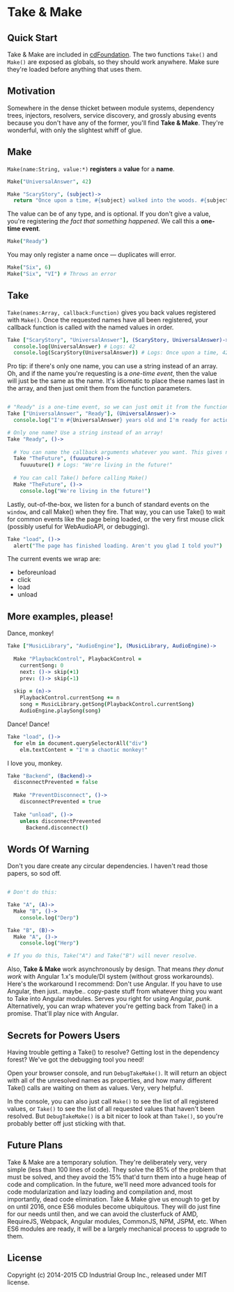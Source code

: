 # Take & Make

## Quick Start

Take & Make are included in [cdFoundation](https://github.com/cdig/cd-foundation). The two functions `Take()` and `Make()` are exposed as globals, so they should work anywhere. Make sure they're loaded before anything that uses them.

## Motivation

Somewhere in the dense thicket between module systems, dependency trees, injectors, resolvers, service discovery, and grossly abusing events because you don't have any of the former, you'll find **Take & Make**. They're wonderful, with only the slightest whiff of glue.

## Make

`Make(name:String, value:*)` **registers** a **value** for a **name**.
 
```coffee
Make("UniversalAnswer", 42)

Make "ScaryStory", (subject)->
  return "Once upon a time, #{subject} walked into the woods. #{subject} was eaten by a giant spider. The end. (OR IS IT?)"
```

The value can be of any type, and is optional. If you don't give a value, you're registering *the fact that something happened*. We call this a **one-time event**.

```coffee
Make("Ready")
```

You may only register a name once — duplicates will error.

```coffee
Make("Six", 6)
Make("Six", "VI") # Throws an error
```

## Take

`Take(names:Array, callback:Function)` gives you back values registered with `Make()`.
Once the requested names have all been registered, your callback function is called with the named values in order.

```coffee
Take ["ScaryStory", "UniversalAnswer"], (ScaryStory, UniversalAnswer)->
  console.log(UniversalAnswer) # Logs: 42
  console.log(ScaryStory(UniversalAnswer)) # Logs: Once upon a time, 42 walked into the woods. 42 was eaten by a giant spider. The end. (OR IS IT?)
```

Pro tip: if there's only one name, you can use a string instead of an array.
Oh, and if the name you're requesting is a *one-time event*,
then the value will just be the same as the name. It's idiomatic to place these names last in the array, and then just omit them from the function parameters.

```coffee

# "Ready" is a one-time event, so we can just omit it from the function arguments.
Take ["UniversalAnswer", "Ready"], (UniversalAnswer)->
  console.log("I'm #{UniversalAnswer} years old and I'm ready for action!") # Logs: "I'm 42 years old and I'm ready for action!"

# Only one name? Use a string instead of an array!
Take "Ready", ()->
  
  # You can name the callback arguments whatever you want. This gives nice "import as" behaviour.
  Take "TheFuture", (fuuuuture)->
    fuuuuture() # Logs: "We're living in the future!"
  
  # You can call Take() before calling Make()
  Make "TheFuture", ()->
    console.log("We're living in the future!")
```

Lastly, out-of-the-box, we listen for a bunch of standard events on the `window`, and call Make() when they fire. That way, you can use Take() to wait for common events like the page being loaded, or the very first mouse click (possibly useful for WebAudioAPI, or debugging).

```coffee
Take "load", ()->
  alert("The page has finished loading. Aren't you glad I told you?")
```

The current events we wrap are:

* beforeunload
* click
* load
* unload

## More examples, please!

Dance, monkey!

```coffee
Take ["MusicLibrary", "AudioEngine"], (MusicLibrary, AudioEngine)->
  
  Make "PlaybackControl", PlaybackControl =
    currentSong: 0
    next: ()-> skip(+1)
    prev: ()-> skip(-1)
  
  skip = (n)->
    PlaybackControl.currentSong += n
    song = MusicLibrary.getSong(PlaybackControl.currentSong)
    AudioEngine.playSong(song)
```

Dance! Dance!

```coffee
Take "load", ()->
  for elm in document.querySelectorAll("div")
    elm.textContent = "I'm a chaotic monkey!"
```

I love you, monkey.

```coffee
Take "Backend", (Backend)->
  disconnectPrevented = false
  
  Make "PreventDisconnect", ()->
    disconnectPrevented = true
  
  Take "unload", ()->
    unless disconnectPrevented
      Backend.disconnect()
```

## Words Of Warning

Don't you dare create any circular dependencies. I haven't read those papers, so sod off.

```coffee

# Don't do this:

Take "A", (A)->
  Make "B", ()->
    console.log("Derp")

Take "B", (B)->
  Make "A", ()->
    console.log("Herp")

# If you do this, Take("A") and Take("B") will never resolve.
```

Also, **Take & Make** work asynchronously by design. That means *they donut work* with Angular 1.x's module/DI system (without gross workarounds). Here's the workaround I recommend: Don't use Angular. If you have to use Angular, then just.. maybe.. copy-paste stuff from whatever thing you want to Take into Angular modules. Serves you right for using Angular, *punk*. Alternatively, you can wrap whatever you're getting back from Take() in a promise. That'll play nice with Angular.


## Secrets for Powers Users

Having trouble getting a Take() to resolve?
Getting lost in the dependency forest?
We've got the debugging tool you need!

Open your browser console, and run `DebugTakeMake()`.
It will return an object with all of the unresolved names as properties,
and how many different Take() calls are waiting on them as values.
Very, very helpful.

In the console, you can also just call `Make()` to see the list of all registered values,
or `Take()` to see the list of all requested values that haven't been resolved.
But `DebugTakeMake()` is a bit nicer to look at than `Take()`,
so you're probably better off just sticking with that.


## Future Plans

Take & Make are a temporary solution.
They're deliberately very, very simple (less than 100 lines of code). They solve the 85% of the problem that must be solved, and they avoid the 15% that'd turn them into a huge heap of code and complication.
In the future, we'll need more advanced tools for code modularization and lazy loading and compilation and, most importantly, dead code elimination.
Take & Make give us enough to get by on until 2016, once ES6 modules become ubiquitous. They will do just fine for our needs until then, and we can avoid the clusterfuck of AMD, RequireJS, Webpack, Angular modules, CommonJS, NPM, JSPM, etc.
When ES6 modules are ready, it will be a largely mechanical process to upgrade to them.

## License
Copyright (c) 2014-2015 CD Industrial Group Inc., released under MIT license.
